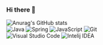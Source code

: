 ### Hi there 👋
![Anurag's GitHub stats](https://github-readme-stats.vercel.app/api?username=anuraghazra&show_icons=true&theme=radical)<br/>
![Java](https://img.shields.io/badge/Java-007396.svg?&style=for-the-badge&logo=Java&logoColor=white)
![Spring](https://img.shields.io/badge/Spring-6DB33F.svg?&style=for-the-badge&logo=Spring&logoColor=white)
![JavaScript](https://img.shields.io/badge/JavaScript-F7DF1E.svg?&style=for-the-badge&logo=JavaScript&logoColor=white)
![Git](https://img.shields.io/badge/Git-F05032.svg?&style=for-the-badge&logo=Git&logoColor=white)<br/>
![Visual Studio Code](https://img.shields.io/badge/Visual%20Studio%20Code-007ACC.svg?&style=for-the-badge&logo=Visual%20Studio%20Code&logoColor=white)
![Intelij IDEA](https://img.shields.io/badge/Intelij%20IDEA-000000.svg?&style=for-the-badge&logo=Intelij%20IDEA&logoColor=white)
<br/>


<!--
**pan2468/pan2468** is a ✨ _special_ ✨ repository because its `README.md` (this file) appears on your GitHub profile.

Here are some ideas to get you started:

- 🔭 I’m currently working on ...
- 🌱 I’m currently learning ...
- 👯 I’m looking to collaborate on ...
- 🤔 I’m looking for help with ...
- 💬 Ask me about ...
- 📫 How to reach me: ...
- 😄 Pronouns: ...
- ⚡ Fun fact: ...
-->

